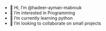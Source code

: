- 👋 Hi, I’m @hadeer-ayman-mabrouk
- 👀 I’m interested in Programming
- 🌱 I’m currently learning python
- 💞️ I’m looking to collaborate on small projects


<!---
hadeer-ayman-mabrouk/hadeer-ayman-mabrouk is a ✨ special ✨ repository because its `README.md` (this file) appears on your GitHub profile.
You can click the Preview link to take a look at your changes.
--->
